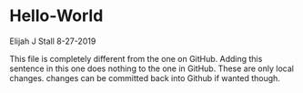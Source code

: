 # Hello-World 
Elijah J Stall
8-27-2019

This file is completely different from the one on GitHub. Adding this sentence in this one does nothing to the one in GitHub. These are only local changes. changes can be committed back into Github if wanted though.